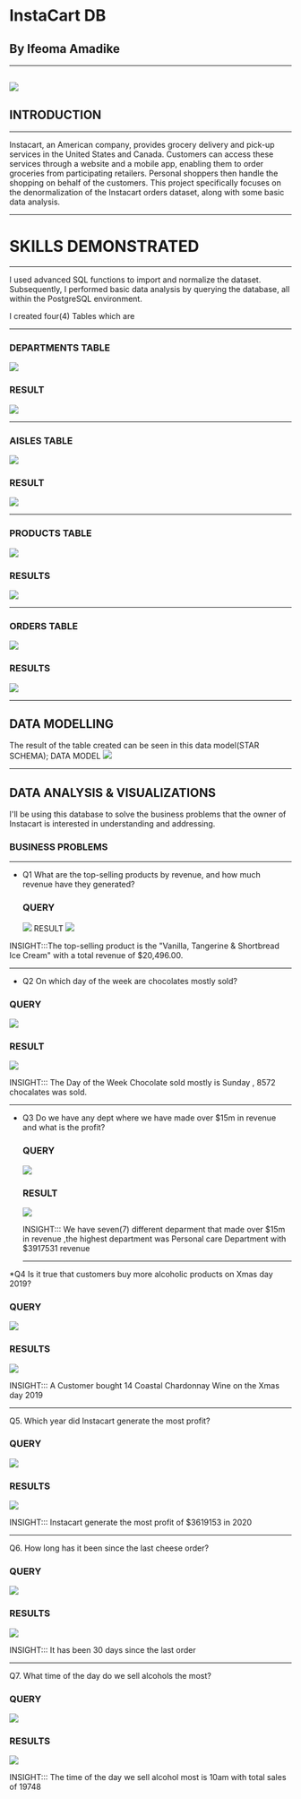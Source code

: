 # InstaCart DB
## By Ifeoma Amadike
---
![](Images/logo.png)
---
## INTRODUCTION 
---
Instacart, an American company, provides grocery delivery and pick-up services in the United States and Canada. Customers can access these services through a website and a mobile app, enabling them to order groceries from participating retailers. Personal shoppers then handle the shopping on behalf of the customers. This project specifically focuses on the denormalization of the Instacart orders dataset, along with some basic data analysis.

---
# SKILLS DEMONSTRATED
---
I used advanced SQL functions to import and normalize the dataset. Subsequently, I performed basic data analysis by querying the database, all within the PostgreSQL environment.

I created four(4) Tables which are 

---
### DEPARTMENTS TABLE
![](Images/departments_query.png)
### RESULT
![](Images/departments_table.png)

---
### AISLES TABLE 
![](Images/aisles_query.png)
### RESULT
![](Images/aisles_table.png)


---
### PRODUCTS TABLE
![](Images/products_query.png)
### RESULTS
![](Images/products_table.png)

---
### ORDERS TABLE
![](Images/orders_query.png)
### RESULTS
![](Images/orders_table.png)

---
## DATA MODELLING
The result of the table created  can be seen in this data model(STAR SCHEMA);
DATA MODEL
![](Images/data_model.png)

---
## DATA ANALYSIS & VISUALIZATIONS
I'll be using this database to solve the business problems that the owner of Instacart is interested in understanding and addressing.
### BUSINESS PROBLEMS

---
* Q1 What are the top-selling products by revenue, and how much revenue have they generated?
  ### QUERY
  ![](Images/question1.png)
  RESULT
![](Images/question1_result.png)

INSIGHT:::The top-selling product is the "Vanilla, Tangerine & Shortbread Ice Cream" with a total revenue of $20,496.00.


---
* Q2 On which day of the week are chocolates mostly sold?
### QUERY
![](Images/question2.png)
### RESULT
![](Images/question2_result.png)

INSIGHT::: The Day of the Week Chocolate sold mostly is Sunday , 8572 chocalates was sold.

---
* Q3 Do we have any dept where we have made over $15m in revenue and what is the profit?
  ### QUERY
  ![](Images/question3.png)
  ### RESULT
  ![](Images/question3_result.png)

  INSIGHT::: We have seven(7) different deparment that made over $15m in revenue ,the highest department was Personal care Department
  with $3917531 revenue

  ---

*Q4 Is it true that customers buy more alcoholic products on Xmas day 2019?
### QUERY
![](Images/question4.png)
### RESULTS
![](Images/question4_result.png)

INSIGHT:::  A Customer bought 14 Coastal Chardonnay Wine on the Xmas day 2019 


---
Q5. Which year did Instacart generate the most profit?

### QUERY
![](Images/question5.png)
### RESULTS
![](Images/question5_result.png)

INSIGHT::: Instacart generate the most profit of $3619153 in 2020 

---
Q6.  How long has it been since the last cheese order?

### QUERY
![](Images/question6.png)
### RESULTS
![](Images/question6_result.png)

INSIGHT:::  It has been 30 days since the last order


---
Q7. What time of the day do we sell alcohols the most?
### QUERY
![](Images/question7.png)
### RESULTS
![](Images/question7_result.png)


INSIGHT:::  The time of the day we sell alcohol most is 10am with total sales of 19748


  





